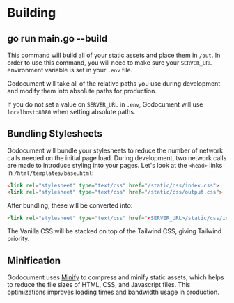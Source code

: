 # Building

## go run main.go --build

This command will build all of your static assets and place them in `/out`. In order to use this command, you will need to make sure your `SERVER_URL` environment variable is set in your `.env` file.

Godocument will take all of the relative paths you use during development and modify them into absolute paths for production.

<md-important>If you do not set a value on `SERVER_URL` in `.env`, Godocument will use `localhost:8080` when setting absolute paths.</md-important>

## Bundling Stylesheets

Godocument will bundle your stylesheets to reduce the number of network calls needed on the initial page load. During development, two network calls are made to introduce styling into your pages. Let's look at the `<head>` links in `/html/templates/base.html`:

```html
<link rel="stylesheet" type="text/css" href="/static/css/index.css">
<link rel="stylesheet" type="text/css" href="/static/css/output.css">
```

After bundling, these will be converted into:

```html
<link rel="stylesheet" type="text/css" href="<SERVER_URL>/static/css/index.css">
```

The Vanilla CSS will be stacked on top of the Tailwind CSS, giving Tailwind priority.

## Minification

Godocument uses [Minify](https://github.com/tdewolff/minify) to compress and minify static assets, which helps to reduce the file sizes of HTML, CSS, and Javascript files. This optimizations improves loading times and bandwidth usage in production.
